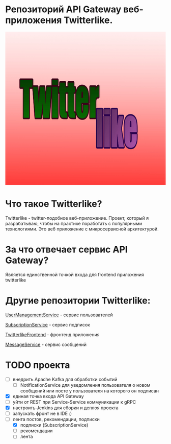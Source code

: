 # Репозиторий API Gateway веб-приложения Twitterlike.

<p align="center">
	<img src="logo.jpg" width="886" height="480" alt="Twitterlike Logo" />
</p>

# Что такое Twitterlike?

Twitterlike - twitter-подобное веб-приложение. Проект, который я разрабатываю, 
чтобы на практике поработать с популярными технологиями.
Это веб приложение с микросервисной архитектурой.

# За что отвечает сервис API Gateway?

Является единственной точкой входа для frontend приложения twitterlike

# Другие репозитории Twitterlike:

[UserManagementService](https://github.com/MasterIlidan/user-managment-service-twitterlike) - сервис пользователей

[SubscriptionService](https://github.com/MasterIlidan/subscription-service-twitterlike) - сервис подписок

[TwitterlikeFrontend](https://github.com/MasterIlidan/twitterlike-front) - фронтенд приложения

[MessageService](https://github.com/MasterIlidan/message-service-twitterlike) - сервис сообщений

# TODO проекта

- [ ] внедрить Apache Kafka для обработки событий
  - [ ] NotificationService для уведомления пользователя о новом сообщений или посте у пользователя
    на которого он подписан
 - [x] единая точка входа API Gateway
 - [ ] уйти от REST при Service-Service коммуникации к gRPC
 - [x] настроить Jenkins для сборки и деплоя проекта
 - [ ] запускать фронт не в IDE :)
 - [ ] лента постов, рекомендации, подписки
   - [x] подписки (SubscriptionService)
   - [ ] рекомендации
   - [ ] лента
